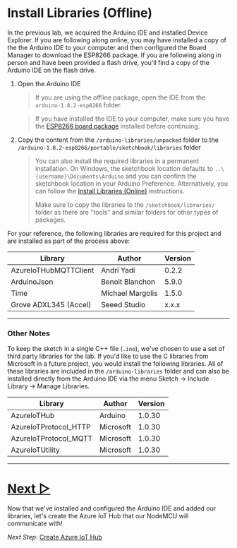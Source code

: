 # Install Libraries (Offline)

In the previous lab, we acquired the Arduino IDE and installed Device Explorer. If you are following along online, you may have installed a copy of the the Arduino IDE to your computer and then configured the Board Manager to download the ESP8266 package. If you are following along in person and have been provided a flash drive, you'll find a copy of the Arduino IDE on the flash drive.

1. Open the Arduino IDE
   > If you are using the offline package, open the IDE from the `arduino-1.8.2-esp8266` folder. 
   <!--Copy the files to your computer for the best performance. Be sure to copy to a directory close to the root of your hard-drive such as `C:\AzureLab` as Windows may have issues with long file/directory names (some of the support package have deep nested directories).-->
   >
   > If you have installed the IDE to your computer, make sure you have the [ESP8266 board package](1_Software_Installation.md#configure-arduino-ide-for-esp8266) installed before continuing.
1. Copy the content from the `/arduino-libraries/unpacked` folder to the `/arduino-1.8.2-esp8266/portable/sketchbook/libraries` folder
   > You can also install the required libraries in a permanent installation. On Windows, the sketchbook location defaults to `..\{username}\Documents\Arduino` and you can confirm the sketchbook location in your Arduino Preference. Alternatively, you can follow the [Install Libraries (Online)](2_A_Install_Libraries.md) instructions.
   >
   > Make sure to copy the libraries to the `/sketchbook/libraries/` folder as there are "tools" and similar folders for other types of packages.

For your reference, the following libraries are required for this project and are installed as part of the process above:

   | Library                | Author           | Version |
   |------------------------|------------------|---------|
   | AzureIoTHubMQTTClient  | Andri Yadi       | 0.2.2   |
   | ArduinoJson            | Benoit Blanchon  | 5.9.0   |
   | Time                   | Michael Margolis | 1.5.0   |
   | Grove ADXL345 (Accel)  | Seeed Studio     | x.x.x   |

---
### Other Notes    
To keep the sketch in a single C++ file (`.ino`), we've chosen to use a set of third party libraries for the lab. If you'd like to use the C libraries from Microsoft in a future project, you would install the following libraries. All of these libraries are included in the `/arduino-libraries` folder and can also be installed directly from the Arduino IDE via the menu Sketch → Include Library → Manage Libraries.  

| Library                | Author         | Version |
|------------------------|----------------|---------|
| AzureIoTHub            | Arduino        | 1.0.30  |
| AzureIoTProtocol_HTTP  | Microsoft      | 1.0.30  |
| AzureIoTProtocol_MQTT  | Microsoft      | 1.0.30  |
| AzureIoTUtility        | Microsoft      | 1.0.30  |
---

# [Next ▻](3_Azure_IoT_Hub.md)
Now that we've installed and configured the Arduino IDE and added our libraries, let's create the Azure IoT Hub that our NodeMCU will communicate with!

*Next Step*: [Create Azure IoT Hub](3_Azure_IoT_Hub.md)